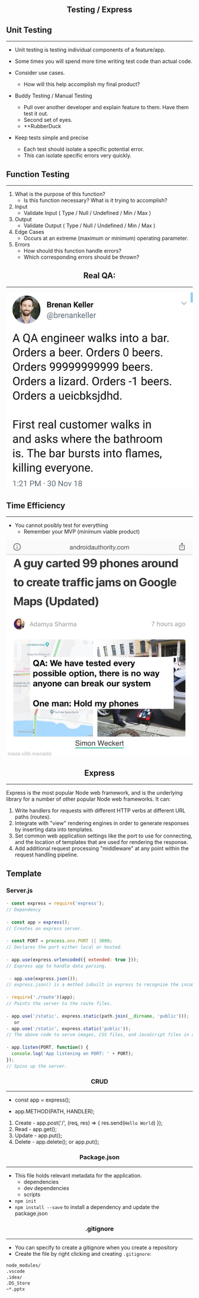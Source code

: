 ## <center> Testing / Express

## Unit Testing

---

- Unit testing is testing individual components of a feature/app.

- Some times you will spend more time writing test code than actual code.

- Consider use cases.

  - How will this help accomplish my final product?

- Buddy Testing / Manual Testing
  - Pull over another developer and explain feature to them. Have them test it out.
  - Second set of eyes.
  - ++RubberDuck
- Keep tests simple and precise
  - Each test should isolate a specific potential error.
  - This can isolate specific errors very quickly.

## Function Testing

---

1. What is the purpose of this function?
   - Is this function necessary? What is it trying to accomplish?
1. Input
   - Validate Input ( Type / Null / Undefined / Min / Max )
1. Output
   - Validate Output ( Type / Null / Undefined / Min / Max )
1. Edge Cases
   - Occurs at an extreme (maximum or minimum) operating parameter.
1. Errors
   - How should this function handle errors?
   - Which corresponding errors should be thrown?

## <center> Real QA:

---

![QA-Bar](Images/QABar.jpg)

## Time Efficiency

---

- You cannot posibly test for everything
  - Remember your MVP (minimum viable product)

![QA-Bar](Images/GoogleTesting.jpg)

## <center> Express

---

Express is the most popular Node web framework, and is the underlying library for a number of other popular Node web frameworks. It can:

1. Write handlers for requests with different HTTP verbs at different URL paths (routes).
1. Integrate with "view" rendering engines in order to generate responses by inserting data into templates.
1. Set common web application settings like the port to use for connecting, and the location of templates that are used for rendering the response.
1. Add additional request processing "middleware" at any point within the request handling pipeline.

## Template

### Server.js

```js
- const express = require('express');
// Dependency

- const app = express();
// Creates an express server.

- const PORT = process.env.PORT || 3000;
// Declares the port either local or hosted.

- app.use(express.urlencoded({ extended: true }));
// Express app to handle data parsing.

 - app.use(express.json());
// express.json() is a method inbuilt in express to recognize the incoming Request Object as a JSON Object.

- require('./route')(app);
// Points the server to the route files.

- app.use('/static', express.static(path.join(__dirname, 'public')));
   or
- app.use('/static', express.static('public'));
// The above code to serve images, CSS files, and JavaScript files in a directory named public:

- app.listen(PORT, function() {
  console.log('App listening on PORT: ' + PORT);
});
// Spins up the server.
```

### <center> CRUD

---

- const app = express();

- app.METHOD(PATH, HANDLER);

1. Create - app.post('/', (req, res) => { res.send(`Hello World`) });
1. Read - app.get();
1. Update - app.put();
1. Delete - app.delete(); or app.put();

### <center> Package.json

---

- This file holds relevant metadata for the application.
  - dependencies
  - dev dependencies
  - scripts
- `npm init`
- `npm install --save` to install a dependency and update the package.json

### <center> .gitignore

---

- You can specify to create a gitignore when you create a repository
- Create the file by right clicking and creating `.gitignore`:

```
node_modules/
.vscode
.idea/
.DS_Store
~*.pptx
```
